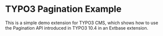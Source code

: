 TYPO3 Pagination Example
========================

This is a simple demo extension for TYPO3 CMS, which shows how to use the Pagination API introduced in TYPO3 10.4
in an Extbase extension.

